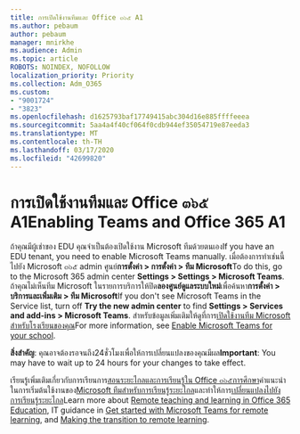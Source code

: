 ```yaml
---
title: การเปิดใช้งานทีมและ Office ๓๖๕ A1
ms.author: pebaum
author: pebaum
manager: mnirkhe
ms.audience: Admin
ms.topic: article
ROBOTS: NOINDEX, NOFOLLOW
localization_priority: Priority
ms.collection: Adm_O365
ms.custom:
- "9001724"
- "3823"
ms.openlocfilehash: d1625793baf17749415abc304d16e885ffffeeea
ms.sourcegitcommit: 5aa4a4f40cf064f0cdb944ef35054719e87eeda3
ms.translationtype: MT
ms.contentlocale: th-TH
ms.lasthandoff: 03/17/2020
ms.locfileid: "42699820"
---
```

# <a name="enabling-teams-and-office-365-a1"></a><span data-ttu-id="73ce4-102">การเปิดใช้งานทีมและ Office ๓๖๕ A1</span><span class="sxs-lookup"><span data-stu-id="73ce4-102">Enabling Teams and Office 365 A1</span></span>

<span data-ttu-id="73ce4-103">ถ้าคุณมีผู้เช่าของ EDU คุณจำเป็นต้องเปิดใช้งาน Microsoft ทีมด้วยตนเอง</span><span class="sxs-lookup"><span data-stu-id="73ce4-103">If you have an EDU tenant, you need to enable Microsoft Teams manually.</span></span> <span data-ttu-id="73ce4-104">เมื่อต้องการทำเช่นนี้ไปยัง Microsoft ๓๖๕ admin ศูนย์**การตั้งค่า > การตั้งค่า > ทีม Microsoft**</span><span class="sxs-lookup"><span data-stu-id="73ce4-104">To do this, go to the Microsoft 365 admin center **Settings > Settings > Microsoft Teams**.</span></span> <span data-ttu-id="73ce4-105">ถ้าคุณไม่เห็นทีม Microsoft ในรายการบริการให้ปิด**ลองศูนย์ดูแลระบบใหม่**เพื่อค้นหา**การตั้งค่า > บริการและเพิ่มเติม > ทีม Microsoft**</span><span class="sxs-lookup"><span data-stu-id="73ce4-105">If you don't see Microsoft Teams in the Service list, turn off **Try the new admin center** to find **Settings > Services and add-ins > Microsoft Teams**.</span></span> <span data-ttu-id="73ce4-106">สำหรับข้อมูลเพิ่มเติมให้ดูที่การ[เปิดใช้งานทีม Microsoft สำหรับโรงเรียนของคุณ](https://docs.microsoft.com/microsoft-365/education/intune-edu-trial/enable-microsoft-teams#enable-microsoft-teams-for-your-school-1)</span><span class="sxs-lookup"><span data-stu-id="73ce4-106">For more information, see [Enable Microsoft Teams for your school](https://docs.microsoft.com/microsoft-365/education/intune-edu-trial/enable-microsoft-teams#enable-microsoft-teams-for-your-school-1).</span></span>

<span data-ttu-id="73ce4-107">**สิ่งสำคัญ**: คุณอาจต้องรอจนถึง24ชั่วโมงเพื่อให้การเปลี่ยนแปลงของคุณมีผล</span><span class="sxs-lookup"><span data-stu-id="73ce4-107">**Important**: You may have to wait up to 24 hours for your changes to take effect.</span></span> 

<span data-ttu-id="73ce4-108">เรียนรู้เพิ่มเติมเกี่ยวกับการเรียนการ[สอนระยะไกลและการเรียนรู้ใน Office ๓๖๕การศึกษา](https://support.office.com/article/remote-teaching-and-learning-in-office-365-education-f651ccae-7b65-478b-8366-51bb884025c4)คำแนะนำในการเริ่มต้นใช้งานของ[Microsoft ทีมสำหรับการเรียนรู้ระยะไกล](https://docs.microsoft.com/MicrosoftTeams/remote-learning-edu)และทำให้การ[เปลี่ยนแปลงไปยังการเรียนรู้ระยะไกล](https://www.microsoft.com/education/remote-learning)</span><span class="sxs-lookup"><span data-stu-id="73ce4-108">Learn more about [Remote teaching and learning in Office 365 Education](https://support.office.com/article/remote-teaching-and-learning-in-office-365-education-f651ccae-7b65-478b-8366-51bb884025c4), IT guidance in [Get started with Microsoft Teams for remote learning](https://docs.microsoft.com/MicrosoftTeams/remote-learning-edu), and [Making the transition to remote learning](https://www.microsoft.com/education/remote-learning).</span></span>

 

